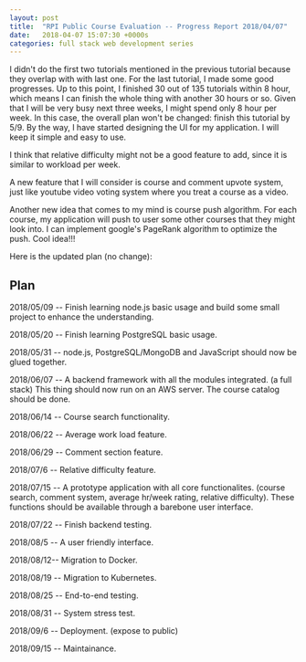 ```yaml
---
layout: post
title:  "RPI Public Course Evaluation -- Progress Report 2018/04/07"
date:   2018-04-07 15:07:30 +0000s
categories: full stack web development series
---
```


I didn't do the first two tutorials mentioned in the previous tutorial because they overlap with with last one. For the last tutorial, I made some good progresses. Up to this point, I finished 30 out of 135 tutorials within 8 hour, which means I can finish the whole thing with another 30 hours or so. Given that I will be very busy next three weeks, I might spend only 8 hour per week. In this case, the overall plan won't be changed: finish this tutorial by 5/9. By the way, I have started designing the UI for my application. I will keep it simple and easy to use. 

I think that relative difficulty might not be a good feature to add, since it is similar to workload per week. 

A new feature that I will consider is course and comment upvote system, just like youtube video voting system where you treat a course as a video. 

Another new idea that comes to my mind is course push algorithm. For each course, my application will push to user some other courses that they might look into. I can implement google's PageRank algorithm to optimize the push. Cool idea!!!

Here is the updated plan (no change):

## Plan ##
2018/05/09 -- Finish learning node.js basic usage and build some small project to enhance the understanding. 

2018/05/20 -- Finish learning PostgreSQL basic usage.

2018/05/31 -- node.js, PostgreSQL/MongoDB and JavaScript should now be glued together. 

2018/06/07 -- A backend framework with all the modules integrated. (a full stack) This thing should now run on an AWS server. The course catalog should be done. 

2018/06/14 -- Course search functionality. 

2018/06/22 -- Average work load feature.

2018/06/29 -- Comment section feature.

2018/07/6 -- Relative difficulty feature. 

2018/07/15 -- A prototype application with all core functionalites. (course search, comment system, average hr/week rating, relative difficulty). These functions should be available through a barebone user interface. 

2018/07/22 -- Finish backend testing.

2018/08/5 -- A user friendly interface. 

2018/08/12-- Migration to Docker.

2018/08/19 -- Migration to Kubernetes.

2018/08/25 -- End-to-end testing.

2018/08/31 -- System stress test.

2018/09/6 -- Deployment. (expose to public)

2018/09/15 -- Maintainance. 







 





